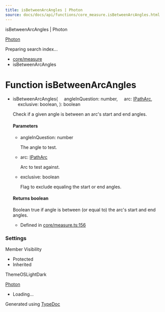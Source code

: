 ```yaml
---
title: isBetweenArcAngles | Photon
source: docs/docs/api/functions/core_measure.isBetweenArcAngles.html
---
```


isBetweenArcAngles | Photon

[Photon](../index.md)




Preparing search index...

* [core/measure](../modules/core_measure.md)
* isBetweenArcAngles

# Function isBetweenArcAngles

* isBetweenArcAngles(
      angleInQuestion: number,
      arc: [IPathArc](../interfaces/core_schema.IPathArc.md),
      exclusive: boolean,
  ): boolean

  Check if a given angle is between an arc's start and end angles.

  #### Parameters

  + angleInQuestion: number

    The angle to test.
  + arc: [IPathArc](../interfaces/core_schema.IPathArc.md)

    Arc to test against.
  + exclusive: boolean

    Flag to exclude equaling the start or end angles.

  #### Returns boolean

  Boolean true if angle is between (or equal to) the arc's start and end angles.

  + Defined in [core/measure.ts:156](https://github.com/mwhite454/photon/blob/main/packages/photon/src/core/measure.ts#L156)

### Settings

Member Visibility

* Protected
* Inherited

ThemeOSLightDark

[Photon](../index.md)

* Loading...

Generated using [TypeDoc](https://typedoc.org/)
